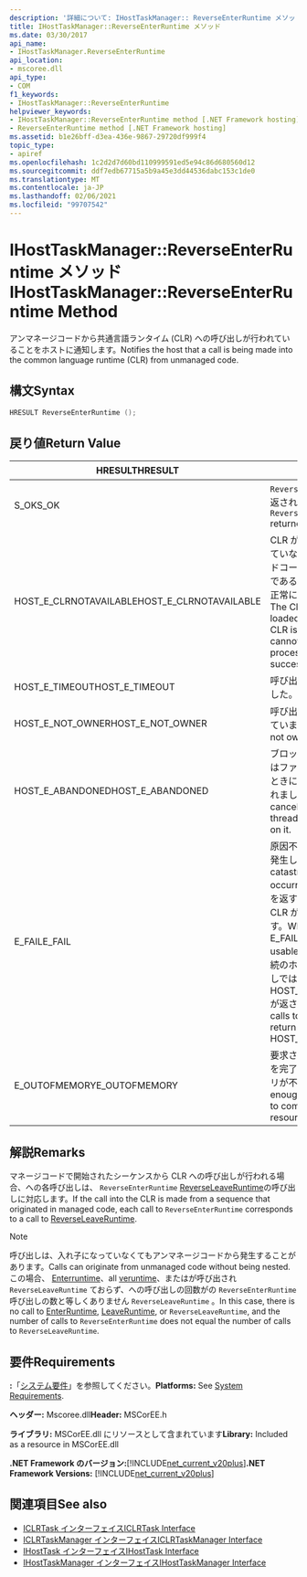```yaml
---
description: '詳細について: IHostTaskManager:: ReverseEnterRuntime メソッド'
title: IHostTaskManager::ReverseEnterRuntime メソッド
ms.date: 03/30/2017
api_name:
- IHostTaskManager.ReverseEnterRuntime
api_location:
- mscoree.dll
api_type:
- COM
f1_keywords:
- IHostTaskManager::ReverseEnterRuntime
helpviewer_keywords:
- IHostTaskManager::ReverseEnterRuntime method [.NET Framework hosting]
- ReverseEnterRuntime method [.NET Framework hosting]
ms.assetid: b1e26bff-d3ea-436e-9867-29720df999f4
topic_type:
- apiref
ms.openlocfilehash: 1c2d2d7d60bd110999591ed5e94c86d680560d12
ms.sourcegitcommit: ddf7edb67715a5b9a45e3dd44536dabc153c1de0
ms.translationtype: MT
ms.contentlocale: ja-JP
ms.lasthandoff: 02/06/2021
ms.locfileid: "99707542"
---
```

# <a name="ihosttaskmanagerreverseenterruntime-method"></a><span data-ttu-id="067df-103">IHostTaskManager::ReverseEnterRuntime メソッド</span><span class="sxs-lookup"><span data-stu-id="067df-103">IHostTaskManager::ReverseEnterRuntime Method</span></span>

<span data-ttu-id="067df-104">アンマネージコードから共通言語ランタイム (CLR) への呼び出しが行われていることをホストに通知します。</span><span class="sxs-lookup"><span data-stu-id="067df-104">Notifies the host that a call is being made into the common language runtime (CLR) from unmanaged code.</span></span>  
  
## <a name="syntax"></a><span data-ttu-id="067df-105">構文</span><span class="sxs-lookup"><span data-stu-id="067df-105">Syntax</span></span>  
  
```cpp  
HRESULT ReverseEnterRuntime ();  
```  
  
## <a name="return-value"></a><span data-ttu-id="067df-106">戻り値</span><span class="sxs-lookup"><span data-stu-id="067df-106">Return Value</span></span>  
  
|<span data-ttu-id="067df-107">HRESULT</span><span class="sxs-lookup"><span data-stu-id="067df-107">HRESULT</span></span>|<span data-ttu-id="067df-108">説明</span><span class="sxs-lookup"><span data-stu-id="067df-108">Description</span></span>|  
|-------------|-----------------|  
|<span data-ttu-id="067df-109">S_OK</span><span class="sxs-lookup"><span data-stu-id="067df-109">S_OK</span></span>|<span data-ttu-id="067df-110">`ReverseEnterRuntime` 正常に返されました。</span><span class="sxs-lookup"><span data-stu-id="067df-110">`ReverseEnterRuntime` returned successfully.</span></span>|  
|<span data-ttu-id="067df-111">HOST_E_CLRNOTAVAILABLE</span><span class="sxs-lookup"><span data-stu-id="067df-111">HOST_E_CLRNOTAVAILABLE</span></span>|<span data-ttu-id="067df-112">CLR がプロセスに読み込まれていないか、CLR がマネージドコードを実行できない状態であるか、または呼び出しが正常に処理されていません。</span><span class="sxs-lookup"><span data-stu-id="067df-112">The CLR has not been loaded into a process, or the CLR is in a state in which it cannot run managed code or process the call successfully.</span></span>|  
|<span data-ttu-id="067df-113">HOST_E_TIMEOUT</span><span class="sxs-lookup"><span data-stu-id="067df-113">HOST_E_TIMEOUT</span></span>|<span data-ttu-id="067df-114">呼び出しがタイムアウトしました。</span><span class="sxs-lookup"><span data-stu-id="067df-114">The call timed out.</span></span>|  
|<span data-ttu-id="067df-115">HOST_E_NOT_OWNER</span><span class="sxs-lookup"><span data-stu-id="067df-115">HOST_E_NOT_OWNER</span></span>|<span data-ttu-id="067df-116">呼び出し元がロックを所有していません。</span><span class="sxs-lookup"><span data-stu-id="067df-116">The caller does not own the lock.</span></span>|  
|<span data-ttu-id="067df-117">HOST_E_ABANDONED</span><span class="sxs-lookup"><span data-stu-id="067df-117">HOST_E_ABANDONED</span></span>|<span data-ttu-id="067df-118">ブロックされたスレッドまたはファイバーが待機しているときに、イベントが取り消されました。</span><span class="sxs-lookup"><span data-stu-id="067df-118">An event was canceled while a blocked thread or fiber was waiting on it.</span></span>|  
|<span data-ttu-id="067df-119">E_FAIL</span><span class="sxs-lookup"><span data-stu-id="067df-119">E_FAIL</span></span>|<span data-ttu-id="067df-120">原因不明の致命的なエラーが発生しました。</span><span class="sxs-lookup"><span data-stu-id="067df-120">An unknown catastrophic failure occurred.</span></span> <span data-ttu-id="067df-121">メソッドが E_FAIL を返すと、そのプロセス内で CLR が使用できなくなります。</span><span class="sxs-lookup"><span data-stu-id="067df-121">When a method returns E_FAIL, the CLR is no longer usable within the process.</span></span> <span data-ttu-id="067df-122">後続のホストメソッドの呼び出しでは HOST_E_CLRNOTAVAILABLE が返されます。</span><span class="sxs-lookup"><span data-stu-id="067df-122">Subsequent calls to hosting methods return HOST_E_CLRNOTAVAILABLE.</span></span>|  
|<span data-ttu-id="067df-123">E_OUTOFMEMORY</span><span class="sxs-lookup"><span data-stu-id="067df-123">E_OUTOFMEMORY</span></span>|<span data-ttu-id="067df-124">要求されたリソース割り当てを完了するために必要なメモリが不足しています。</span><span class="sxs-lookup"><span data-stu-id="067df-124">Not enough memory is available to complete the requested resource allocation.</span></span>|  
  
## <a name="remarks"></a><span data-ttu-id="067df-125">解説</span><span class="sxs-lookup"><span data-stu-id="067df-125">Remarks</span></span>  

 <span data-ttu-id="067df-126">マネージコードで開始されたシーケンスから CLR への呼び出しが行われる場合、への各呼び出しは、 `ReverseEnterRuntime` [ReverseLeaveRuntime](ihosttaskmanager-reverseleaveruntime-method.md)の呼び出しに対応します。</span><span class="sxs-lookup"><span data-stu-id="067df-126">If the call into the CLR is made from a sequence that originated in managed code, each call to `ReverseEnterRuntime` corresponds to a call to [ReverseLeaveRuntime](ihosttaskmanager-reverseleaveruntime-method.md).</span></span>  
  
> [!NOTE]
> <span data-ttu-id="067df-127">呼び出しは、入れ子になっていなくてもアンマネージコードから発生することがあります。</span><span class="sxs-lookup"><span data-stu-id="067df-127">Calls can originate from unmanaged code without being nested.</span></span> <span data-ttu-id="067df-128">この場合、 [Enterruntime](ihosttaskmanager-enterruntime-method.md)、all [veruntime](ihosttaskmanager-leaveruntime-method.md)、またはが呼び出され `ReverseLeaveRuntime` ておらず、への呼び出しの回数がの `ReverseEnterRuntime` 呼び出しの数と等しくありません `ReverseLeaveRuntime` 。</span><span class="sxs-lookup"><span data-stu-id="067df-128">In this case, there is no call to [EnterRuntime](ihosttaskmanager-enterruntime-method.md), [LeaveRuntime](ihosttaskmanager-leaveruntime-method.md), or `ReverseLeaveRuntime`, and the number of calls to `ReverseEnterRuntime` does not equal the number of calls to `ReverseLeaveRuntime`.</span></span>  
  
## <a name="requirements"></a><span data-ttu-id="067df-129">要件</span><span class="sxs-lookup"><span data-stu-id="067df-129">Requirements</span></span>  

 <span data-ttu-id="067df-130">**:**「[システム要件](../../get-started/system-requirements.md)」を参照してください。</span><span class="sxs-lookup"><span data-stu-id="067df-130">**Platforms:** See [System Requirements](../../get-started/system-requirements.md).</span></span>  
  
 <span data-ttu-id="067df-131">**ヘッダー:** Mscoree.dll</span><span class="sxs-lookup"><span data-stu-id="067df-131">**Header:** MSCorEE.h</span></span>  
  
 <span data-ttu-id="067df-132">**ライブラリ:** MSCorEE.dll にリソースとして含まれています</span><span class="sxs-lookup"><span data-stu-id="067df-132">**Library:** Included as a resource in MSCorEE.dll</span></span>  
  
 <span data-ttu-id="067df-133">**.NET Framework のバージョン:**[!INCLUDE[net_current_v20plus](../../../../includes/net-current-v20plus-md.md)]</span><span class="sxs-lookup"><span data-stu-id="067df-133">**.NET Framework Versions:** [!INCLUDE[net_current_v20plus](../../../../includes/net-current-v20plus-md.md)]</span></span>  
  
## <a name="see-also"></a><span data-ttu-id="067df-134">関連項目</span><span class="sxs-lookup"><span data-stu-id="067df-134">See also</span></span>

- [<span data-ttu-id="067df-135">ICLRTask インターフェイス</span><span class="sxs-lookup"><span data-stu-id="067df-135">ICLRTask Interface</span></span>](iclrtask-interface.md)
- [<span data-ttu-id="067df-136">ICLRTaskManager インターフェイス</span><span class="sxs-lookup"><span data-stu-id="067df-136">ICLRTaskManager Interface</span></span>](iclrtaskmanager-interface.md)
- [<span data-ttu-id="067df-137">IHostTask インターフェイス</span><span class="sxs-lookup"><span data-stu-id="067df-137">IHostTask Interface</span></span>](ihosttask-interface.md)
- [<span data-ttu-id="067df-138">IHostTaskManager インターフェイス</span><span class="sxs-lookup"><span data-stu-id="067df-138">IHostTaskManager Interface</span></span>](ihosttaskmanager-interface.md)
